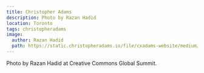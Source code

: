```yaml
---
title: Christopher Adams
description: Photo by Razan Hadid
location: Toronto
tags: christopheradams
image:
  author: Razan Hadid
  path: https://static.christopheradams.io/file/cxadams-website/medium/flickr/976/27074812707_f65143dbfa_k.jpg
---
```


Photo by Razan Hadid at Creative Commons Global Summit.
